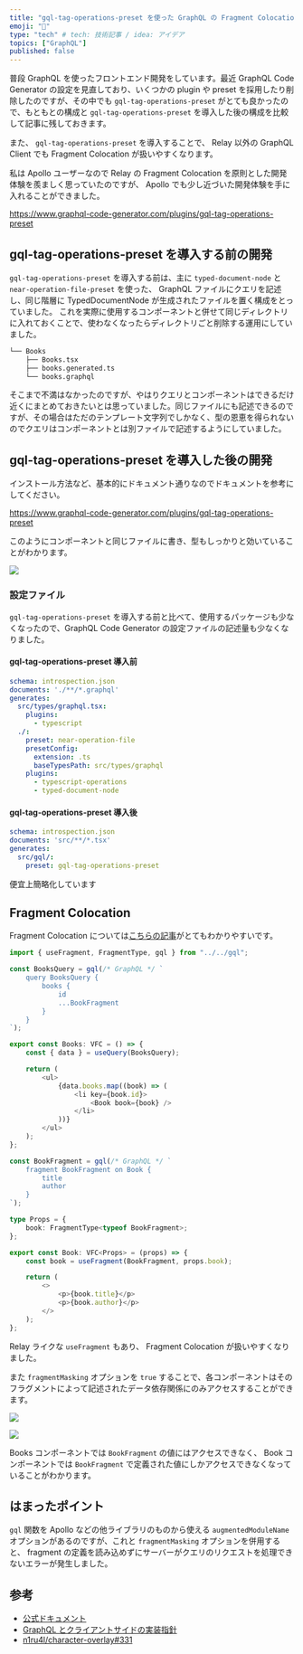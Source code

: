 ```yaml
---
title: "gql-tag-operations-preset を使った GraphQL の Fragment Colocation"
emoji: "🌊"
type: "tech" # tech: 技術記事 / idea: アイデア
topics: ["GraphQL"]
published: false
---
```


普段 GraphQL を使ったフロントエンド開発をしています。最近 GraphQL Code Generator の設定を見直しており、いくつかの plugin や preset を採用したり削除したのですが、その中でも `gql-tag-operations-preset` がとても良かったので、もともとの構成と `gql-tag-operations-preset` を導入した後の構成を比較して記事に残しておきます。

また、 `gql-tag-operations-preset` を導入することで、 Relay 以外の GraphQL Client でも Fragment Colocation が扱いやすくなります。

私は Apollo ユーザーなので Relay の Fragment Colocation を原則とした開発体験を羨ましく思っていたのですが、 Apollo でも少し近づいた開発体験を手に入れることができました。

https://www.graphql-code-generator.com/plugins/gql-tag-operations-preset

## gql-tag-operations-preset を導入する前の開発

`gql-tag-operations-preset` を導入する前は、主に `typed-document-node` と `near-operation-file-preset` を使った、 GraphQL ファイルにクエリを記述し、同じ階層に TypedDocumentNode が生成されたファイルを置く構成をとっていました。
これを実際に使用するコンポーネントと併せて同じディレクトリに入れておくことで、使わなくなったらディレクトリごと削除する運用にしていました。

```bash
└── Books
    ├── Books.tsx
    ├── books.generated.ts
    └── books.graphql
```

そこまで不満はなかったのですが、やはりクエリとコンポーネントはできるだけ近くにまとめておきたいとは思っていました。同じファイルにも記述できるのですが、その場合はただのテンプレート文字列でしかなく、型の恩恵を得られないのでクエリはコンポーネントとは別ファイルで記述するようにしていました。

## gql-tag-operations-preset を導入した後の開発

インストール方法など、基本的にドキュメント通りなのでドキュメントを参考にしてください。

https://www.graphql-code-generator.com/plugins/gql-tag-operations-preset

このようにコンポーネントと同じファイルに書き、型もしっかりと効いていることがわかります。

![](/images/4c284439135a0c/02.png)

### 設定ファイル

`gql-tag-operations-preset` を導入する前と比べて、使用するパッケージも少なくなったので、GraphQL Code Generator の設定ファイルの記述量も少なくなりました。

#### gql-tag-operations-preset 導入前

```codegen.yml
schema: introspection.json
documents: './**/*.graphql'
generates:
  src/types/graphql.tsx:
    plugins:
      - typescript
  ./:
    preset: near-operation-file
    presetConfig:
      extension: .ts
      baseTypesPath: src/types/graphql
    plugins:
      - typescript-operations
      - typed-document-node
```

#### gql-tag-operations-preset 導入後

```codegen.yml
schema: introspection.json
documents: 'src/**/*.tsx'
generates:
  src/gql/:
    preset: gql-tag-operations-preset
```

便宜上簡略化しています

## Fragment Colocation

Fragment Colocation については[こちらの記事](https://gist.github.com/Quramy/566ea87d0121ceb8cd97ad9d14b63fd8#3-composition)がとてもわかりやすいです。

```typescript
import { useFragment, FragmentType, gql } from "../../gql";

const BooksQuery = gql(/* GraphQL */ `
	query BooksQuery {
		books {
			id
			...BookFragment
		}
	}
`);

export const Books: VFC = () => {
	const { data } = useQuery(BooksQuery);

	return (
		<ul>
			{data.books.map((book) => (
				<li key={book.id}>
					<Book book={book} />
				</li>
			))}
		</ul>
	);
};

const BookFragment = gql(/* GraphQL */ `
	fragment BookFragment on Book {
		title
		author
	}
`);

type Props = {
	book: FragmentType<typeof BookFragment>;
};

export const Book: VFC<Props> = (props) => {
	const book = useFragment(BookFragment, props.book);

	return (
		<>
			<p>{book.title}</p>
			<p>{book.author}</p>
		</>
	);
};
```

Relay ライクな `useFragment` もあり、 Fragment Colocation が扱いやすくなりました。

また `fragmentMasking` オプションを `true` することで、各コンポーネントはそのフラグメントによって記述されたデータ依存関係にのみアクセスすることができます。

![](/images/4c284439135a0c/03.png)

![](/images/4c284439135a0c/04.png)

Books コンポーネントでは `BookFragment` の値にはアクセスできなく、 Book コンポーネントでは `BookFragment` で定義された値にしかアクセスできなくなっていることがわかります。

## はまったポイント

`gql` 関数を Apollo などの他ライブラリのものから使える `augmentedModuleName` オプションがあるのですが、これと `fragmentMasking` オプションを併用すると、 fragment の定義を読み込めずにサーバーがクエリのリクエストを処理できないエラーが発生しました。

## 参考

- [公式ドキュメント](https://www.graphql-code-generator.com/plugins/gql-tag-operations-preset)
- [GraphQL とクライアントサイドの実装指針](https://gist.github.com/Quramy/566ea87d0121ceb8cd97ad9d14b63fd8#file-graphql-md)
- [n1ru4l/character-overlay#331](https://github.com/n1ru4l/character-overlay/pull/331)

